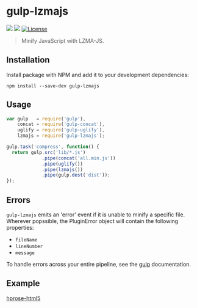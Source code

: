 # gulp-lzmajs

[![](http://img.shields.io/npm/dm/gulp-lzmajs.svg?style=flat)](https://www.npmjs.org/package/gulp-lzmajs) [![](http://img.shields.io/npm/v/gulp-lzmajs.svg?style=flat)](https://www.npmjs.org/package/gulp-lzmajs)
[![License](https://img.shields.io/npm/l/hprose.svg)](http://opensource.org/licenses/MIT)

> Minify JavaScript with LZMA-JS.

## Installation

Install package with NPM and add it to your development dependencies:

`npm install --save-dev gulp-lzmajs`

## Usage

```javascript
var gulp   = require('gulp'),
    concat = require('gulp-concat'),
    uglify = require('gulp-uglify'),
    lzmajs = require('gulp-lzmajs');

gulp.task('compress', function() {
  return gulp.src('lib/*.js')
             .pipe(concat('all.min.js'))
             .pipe(uglify())
             .pipe(lzmajs())
             .pipe(gulp.dest('dist'));
});
```

## Errors

`gulp-lzmajs` emits an 'error' event if it is unable to minify a specific file.
Wherever popssible, the PluginError object will contain the following properties:

- `fileName`
- `lineNumber`
- `message`

To handle errors across your entire pipeline, see the
[gulp](https://github.com/gulpjs/gulp/blob/master/docs/recipes/combining-streams-to-handle-errors.md#combining-streams-to-handle-errors) documentation.

## Example

[hprose-html5](https://github.com/hprose/hprose-html5)
